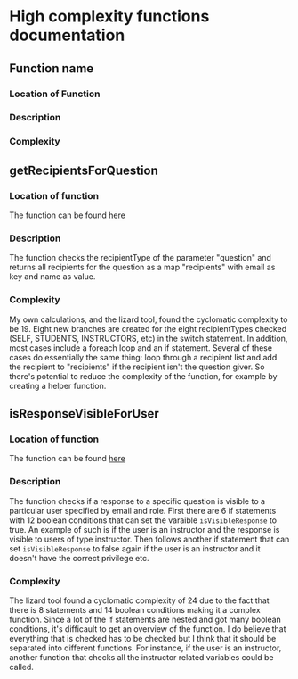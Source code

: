 # High complexity functions documentation

## Function name
### Location of Function

### Description

### Complexity


## getRecipientsForQuestion
### Location of function
The function can be found [here](https://github.com/software-fundamentals/teammates/blob/master/src/main/java/teammates/logic/core/FeedbackQuestionsLogic.java)

### Description
The function checks the recipientType of the parameter "question" and returns all recipients for the question as a map "recipients" with email as key and name as value.

### Complexity
My own calculations, and the lizard tool, found the cyclomatic complexity to be 19.
Eight new branches are created for the eight recipientTypes checked (SELF, STUDENTS, INSTRUCTORS, etc) in the switch statement. In addition, most cases include a foreach loop and an if statement. Several of these cases do essentially the same thing: loop through a recipient list and add the recipient to "recipients" if the recipient isn't the question giver. So there's potential to reduce the complexity of the function, for example by creating a helper function.

## isResponseVisibleForUser
### Location of function
The function can be found [here](https://github.com/software-fundamentals/teammates/blob/master/src/main/java/teammates/logic/core/FeedbackSessionsLogic.java)

### Description
The function checks if a response to a specific question is visible to a particular user specified by email and role. First there are 6 if statements with 12 boolean conditions that can set the varaible `isVisibleResponse` to true. An example of such is if the user is an instructor and the response is visible to users of type instructor. Then follows another if statement that can set `isVisibleResponse` to false again if the user is an instructor and it doesn't have the correct privilege etc.

### Complexity
The lizard tool found a cyclomatic complexity of 24 due to the fact that there is 8 statements and 14 boolean conditions making it a complex function. Since a lot of the if statements are nested and got many boolean conditions, it's difficault to get an overview of the function. I do believe that everything that is checked has to be checked but I think that it should be separated into different functions. For instance, if the user is an instructor, another function that checks all the instructor related variables could be called.
